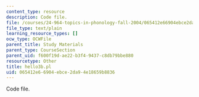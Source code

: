 ```yaml
---
content_type: resource
description: Code file.
file: /courses/24-964-topics-in-phonology-fall-2004/065412e66904ebce2da94e18659b8836_hello3b.pl
file_type: text/plain
learning_resource_types: []
ocw_type: OCWFile
parent_title: Study Materials
parent_type: CourseSection
parent_uid: f600f19d-ae22-b3f4-9437-c8db79bbe880
resourcetype: Other
title: hello3b.pl
uid: 065412e6-6904-ebce-2da9-4e18659b8836
---
```

Code file.

